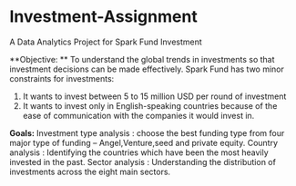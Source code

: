 # Investment-Assignment
A Data Analytics Project for Spark Fund Investment

**Objective: **
To understand the global trends in investments so that investment decisions can be made effectively.
Spark Fund has two minor constraints for investments:
1) It wants to invest between 5 to 15 million USD per round of investment
2) It wants to invest only in English-speaking countries because of the ease of communication with the companies it would invest in.

**Goals:**
Investment type analysis : choose the best funding type from four major type of funding – Angel,Venture,seed and private equity.
Country analysis : Identifying the countries which have been the most heavily invested in the past.
Sector analysis : Understanding the distribution of investments across the eight main sectors.
